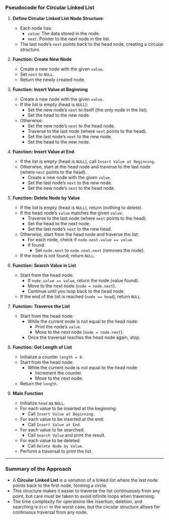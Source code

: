 ### Pseudocode for Circular Linked List

1. **Define Circular Linked List Node Structure**:
   - Each node has:
     - `value`: The data stored in the node.
     - `next`: Pointer to the next node in the list.
   - The last node’s `next` points back to the head node, creating a circular structure.

2. **Function: Create New Node**
   - Create a new node with the given `value`.
   - Set `next` to `NULL`.
   - Return the newly created node.

3. **Function: Insert Value at Beginning**
   - Create a new node with the given `value`.
   - If the list is empty (head is `NULL`):
     - Set the new node’s `next` to itself (the only node in the list).
     - Set the head to the new node.
   - Otherwise:
     - Set the new node’s `next` to the head node.
     - Traverse to the last node (where `next` points to the head).
     - Set the last node’s `next` to the new node.
     - Set the head to the new node.

4. **Function: Insert Value at End**
   - If the list is empty (head is `NULL`), call `Insert Value at Beginning`.
   - Otherwise, start at the head node and traverse to the last node (where `next` points to the head).
     - Create a new node with the given `value`.
     - Set the last node’s `next` to the new node.
     - Set the new node’s `next` to the head node.

5. **Function: Delete Node by Value**
   - If the list is empty (head is `NULL`), return (nothing to delete).
   - If the head node’s `value` matches the given `value`:
     - Traverse to the last node (where `next` points to the head).
     - Set the head to the next node.
     - Set the last node’s `next` to the new head.
   - Otherwise, start from the head node and traverse the list:
     - For each node, check if `node.next.value == value`.
     - If found:
       - Set `node.next` to `node.next.next` (removes the node).
   - If the node is not found, return `NULL`.

6. **Function: Search Value in List**
   - Start from the head node:
     - If `node.value == value`, return the node (value found).
     - Move to the next node (`node = node.next`).
     - Continue until you loop back to the head node.
   - If the end of the list is reached (`node == head`), return `NULL`.

7. **Function: Traverse the List**
   - Start from the head node:
     - While the current node is not equal to the head node:
       - Print the node’s `value`.
       - Move to the next node (`node = node.next`).
     - Once the traversal reaches the head node again, stop.

8. **Function: Get Length of List**
   - Initialize a counter `length = 0`.
   - Start from the head node:
     - While the current node is not equal to the head node:
       - Increment the counter.
       - Move to the next node.
   - Return the `length`.

9. **Main Function**
   - Initialize `head` as `NULL`.
   - For each value to be inserted at the beginning:
     - Call `Insert Value at Beginning`.
   - For each value to be inserted at the end:
     - Call `Insert Value at End`.
   - For each value to be searched:
     - Call `Search Value` and print the result.
   - For each value to be deleted:
     - Call `Delete Node by Value`.
   - Perform a traversal to print the list.

---

### Summary of the Approach
- A **Circular Linked List** is a variation of a linked list where the last node points back to the first node, forming a circle.
- This structure makes it easier to traverse the list continuously from any point, but care must be taken to avoid infinite loops when traversing.
- The time complexity for operations like insertion, deletion, and searching is `O(n)` in the worst case, but the circular structure allows for continuous traversal from any node.
